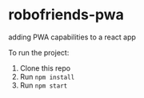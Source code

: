 # robofriends-pwa
adding PWA capabilities to a react app

To run the project:

1. Clone this repo
2. Run `npm install`
3. Run `npm start`
